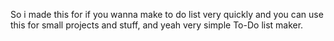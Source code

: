 So i made this for if you wanna make to do list very quickly and you can use this for small projects and stuff, and yeah very simple To-Do list maker.
